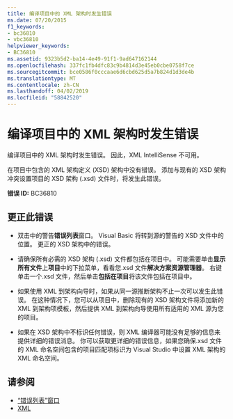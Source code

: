 ```yaml
---
title: 编译项目中的 XML 架构时发生错误
ms.date: 07/20/2015
f1_keywords:
- bc36810
- vbc36810
helpviewer_keywords:
- BC36810
ms.assetid: 9323b5d2-ba14-4e49-91f1-9ad647162144
ms.openlocfilehash: 337fc1fb4dfc83c9b4814d3e45eb0cbe0758f7ce
ms.sourcegitcommit: bce0586f0cccaae6d6cbd625d5a7b824d1d3de4b
ms.translationtype: MT
ms.contentlocale: zh-CN
ms.lasthandoff: 04/02/2019
ms.locfileid: "58842520"
---
```

# <a name="errors-occurred-while-compiling-the-xml-schemas-in-the-project"></a>编译项目中的 XML 架构时发生错误
编译项目中的 XML 架构时发生错误。 因此，XML IntelliSense 不可用。  
  
 在项目中包含的 XML 架构定义 (XSD) 架构中没有错误。 添加与现有的 XSD 架构冲突设置项目的 XSD 架构 (.xsd) 文件时，将发生此错误。  
  
 **错误 ID:** BC36810  
  
## <a name="to-correct-this-error"></a>更正此错误  
  
-   双击中的警告**错误列表**窗口。 Visual Basic 将转到源的警告的 XSD 文件中的位置。 更正的 XSD 架构中的错误。  
  
-   请确保所有必需的 XSD 架构 (.xsd) 文件都包括在项目中。 可能需要单击**显示所有文件**上**项目**中的下拉菜单，看看您.xsd 文件**解决方案资源管理器**。 右键单击一个.xsd 文件，然后单击**包括在项目**将该文件包括在项目中。  
  
-   如果使用 XML 到架构向导时，如果从同一源推断架构不止一次可以发生此错误。 在这种情况下，您可以从项目中，删除现有的 XSD 架构文件将添加新的 XML 到架构项模板，然后提供 XML 到架构向导使用所有适用的 XML 源为您的项目。  
  
-   如果在 XSD 架构中不标识任何错误，则 XML 编译器可能没有足够的信息来提供详细的错误消息。 你可以获取更详细的错误信息，如果您确保.xsd 文件的 XML 命名空间包含的项目匹配项标识为 Visual Studio 中设置 XML 架构的 XML 命名空间。  
  
## <a name="see-also"></a>请参阅

- [“错误列表”窗口](/visualstudio/ide/reference/error-list-window)
- [XML](../../../visual-basic/programming-guide/language-features/xml/index.md)
